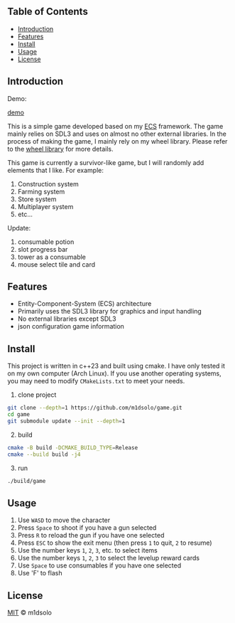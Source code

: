 ## Table of Contents

- [Introduction](#introduction)
- [Features](#features)
- [Install](#install)
- [Usage](#usage)
- [License](#license)

## Introduction

Demo:

[demo](https://github.com/user-attachments/assets/c22e5a91-4854-4831-b469-1eb88cf598ba)

This is a simple game developed based on my [ECS](https://github.com/m1dsolo/wheel/blob/main/include/wheel/ecs.hpp) framework.
The game mainly relies on SDL3 and uses on almost no other external libraries.
In the process of making the game, I mainly rely on my wheel library.
Please refer to the [wheel library](https://github.com/m1dsolo/wheel) for more details.

This game is currently a survivor-like game, but I will randomly add elements that I like.
For example:
1. Construction system
2. Farming system
3. Store system
4. Multiplayer system
5. etc...

Update:
1. consumable potion
2. slot progress bar
3. tower as a consumable
4. mouse select tile and card

## Features

- Entity-Component-System (ECS) architecture
- Primarily uses the SDL3 library for graphics and input handling
- No external libraries except SDL3
- json configuration game information

## Install

This project is written in c++23 and built using cmake.
I have only tested it on my own computer (Arch Linux).
If you use another operating systems, you may need to modify `CMakeLists.txt` to meet your needs.

1. clone project

```bash
git clone --depth=1 https://github.com/m1dsolo/game.git
cd game
git submodule update --init --depth=1
```

2. build

```bash
cmake -B build -DCMAKE_BUILD_TYPE=Release
cmake --build build -j4
```

3. run

```bash
./build/game
```

## Usage

1. Use `WASD` to move the character
2. Press `Space` to shoot if you have a gun selected
3. Press `R` to reload the gun if you have one selected
4. Press `ESC` to show the exit menu (then press `1` to quit, `2` to resume)
5. Use the number keys `1`, `2`, `3`, etc. to select items
6. Use the number keys `1`, `2`, `3` to select the levelup reward cards
7. Use `Space` to use consumables if you have one selected
8. Use 'F' to flash

## License

[MIT](LICENSE) © m1dsolo
